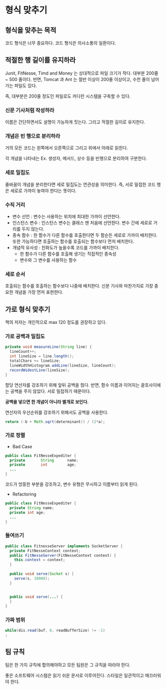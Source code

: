 # 형식 맞추기

## 형식을 맞추는 목적

코드 형식은 너무 중요하다. 코드 형식은 의사소통의 일환이다.

## 적절한 행 길이를 유지하라

Junit, FitNesse, Timd and Money 는 상대적으로 파일 크기가 작다. 대부분 200줄 ~ 500 줄이다. 반면, Tomcat 과 Ant 는 절반 이상이 200줄 이상이고, 수천 줄이 넘어가는 파일도 있다.

즉, 대부분은 200줄 정도인 파일로도 커다란 시스템을 구축할 수 있다.

### 신문 기사처럼 작성하라

이름은 간단하면서도 설명이 가능하게 짓는다. 그리고 적절한 길이로 유지한다.

### 개념은 빈 행으로 분리하라

거의 모든 코드는 왼쪽에서 오른쪽으로 그리고 위에서 아래로 읽힌다.

각 개념을 나타내는 Ex. 생성자, 메서드, 상수 등을 빈행으로 분리하여 구분한다.

### 세로 밀집도

줄바꿈이 개념을 분리한다면 세로 밀집도는 연관성을 의미한다. 즉, 서로 밀접한 코드 행은 세로로 가까이 놓여야 한다는 뜻이다.

### 수직 거리

- 변수 선언 : 변수는 사용하는 위치에 최대한 가까이 선언한다.
- 인스턴스 변수 : 인스턴스 변수는 클래스 맨 처음에 선언한다. 변수 간에 세로로 거리를 두지 않는다.
- 종속 함수 : 한 함수가 다른 함수를 호출한다면 두 함순든 세로로 가까이 배치한다. 또한 가능하다면 호출하는 함수를 호출되는 함수보다 먼저 배치한다.
- 개념적 유사성 : 친화도가 높을수록 코드를 가까이 배치한다.
  - 한 함수가 다른 함수를 호출해 생기는 직접적인 종속성
  - 변수와 그 변수를 사용하는 함수

### 세로 순서

호출되는 함수를 호출하는 함수보다 나중에 배치한다. 신문 기사와 마찬가지로 가장 중요한 개념을 가장 먼저 표현한다.

## 가로 형식 맞추기

책의 저자는 개인적으로 max 120 정도를 권장하고 있다.

### 가로 공백과 밀집도

```java
private void measureLine(String line) {
  lineCount++;
  int lineSize = line.length();
  totalChars += lineSize;
  lineWidthHistogram.addLine(lineSize, lineCount);
  recordWidestLine(lineSize);
}
```

할당 연산자를 강조하기 위해 앞뒤 공백을 줬다. 반면, 함수 이름과 이어지는 괄호사이에는 공백을 주지 않았다. 서로 밀접하기 때문이다.

__공백을 넣으면 한 개념이 아니라 별개로 보인다.__

연산자의 우선순위를 강조하기 위해서도 공백을 사용한다.

```java
return (-b + Math.sqrt(determinant)) / (2*a);
```

### 가로 정렬

- Bad Case 

```java
public class FitNesseExpediter {
  private       String      name;
  private       int         age;
  ...
}
```

코드가 엉뚱한 부분을 강조하고, 변수 유형은 무시하고 이름부터 읽게 된다.

- Refactoring

```java
public class FitNesseExpediter {
  private String name;
  private int age;
  ...
}
```

### 들여쓰기

```java
public class FitnesseServer implements SocketServer {
  private FitNesseContext context;
  public FitNesseServer(FitNesseContext context) {
    this.context = context;
  }
  
  public void serve(Socket s) [
    serve(s, 10000);
  }
  
  
  public void serve(...) {
  }
}
```


### 가짜 범위

```java
while(dis.read(buf, 0, readBufferSize) != -1)
;
```

## 팀 규칙

팀은 한 가지 규칙에 합의해야하고 모든 팀원은 그 규칙을 따라야 한다.

좋은 소프트웨어 시스템은 읽기 쉬운 문서로 이루어진다. 스타일은 일관적이고 매끄러워야 한다.
